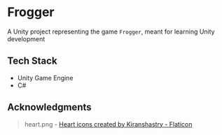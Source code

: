 # Frogger

A Unity project representing the game `Frogger`, meant for learning Unity development

## Tech Stack
- Unity Game Engine
- C#

## Acknowledgments
> heart.png - <a href="https://www.flaticon.com/free-icons/heart" title="heart icons">Heart icons created by Kiranshastry - Flaticon</a>
